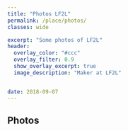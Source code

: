```yaml
---
title: "Photos LF2L"
permalink: /place/photos/
classes: wide

excerpt: "Some photos of LF2L"
header:
  overlay_color: "#ccc"
  overlay_filter: 0.9
  show_overlay_excerpt: true 
  image_description: "Maker at LF2L"


date: 2018-09-07
---
```



## Photos